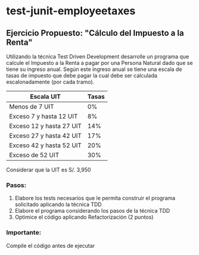 # test-junit-employeetaxes

## Ejercicio Propuesto: "Cálculo del Impuesto a la Renta"

Utilizando la técnica Test Driven Development desarrolle un programa que calcule el Impuesto a la Renta a pagar por una Persona Natural dado que se tiene su ingreso anual. Según este ingreso anual se tiene una escala de tasas de impuesto que debe pagar la cual debe ser calculada escalonadamente (por cada tramo).

| Escala UIT               | Tasas |
|--------------------------|-------|
| Menos de 7 UIT           |    0% |
| Exceso 7 y hasta 12 UIT  |    8% |
| Exceso 12 y hasta 27 UIT |   14% |
| Exceso 27 y hasta 42 UIT |   17% |
| Exceso 42 y hasta 52 UIT |   20% |
| Exceso de 52 UIT         |   30% |

Considerar que la UIT es S/. 3,950

### Pasos:
1. Elabore los tests necesarios que le permita construir el programa solicitado aplicando la técnica TDD
2. Elabore el programa considerando los pasos de la técnica TDD
3. Optimice el código aplicando Refactorización (2 puntos)

### Importante:
Compile el código antes de ejecutar
